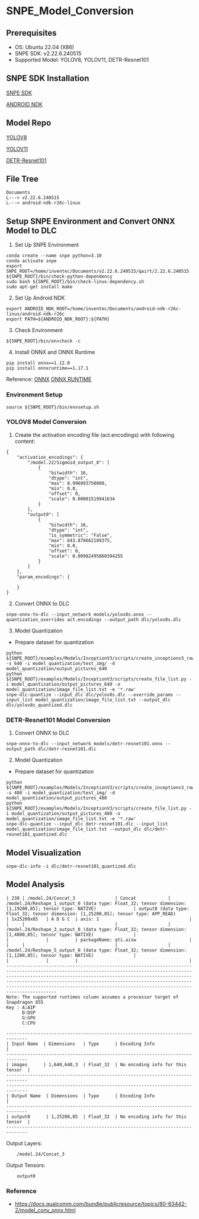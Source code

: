 # SNPE_Model_Conversion

## Prerequisites
* OS: Ubuntu 22.04 (X86)
* SNPE SDK: v2.22.6.240515
* Supported Model: YOLOV8, YOLOV11, DETR-Resnet101

## SNPE SDK Installation
[SNPE SDK](https://www.qualcomm.com/developer/software/neural-processing-sdk-for-ai)

[ANDROID NDK](https://dl.google.com/android/repository/android-ndk-r26c-linux.zip)

## Model Repo
[YOLOV8](https://docs.ultralytics.com/models/yolov8/)

[YOLOV11](https://docs.ultralytics.com/models/yolo11/)

[DETR-Resnet101](https://aihub.qualcomm.com/models/detr_resnet101)

## File Tree
```
Documents
L---> v2.22.6.240515
L---> android-ndk-r26c-linux
```

## Setup SNPE Environment and Convert ONNX Model to DLC
1. Set Up SNPE Environment
```
conda create --name snpe python=3.10
conda activate snpe
export SNPE_ROOT=/home/inventec/Documents/v2.22.6.240515/qairt/2.22.6.240515
${SNPE_ROOT}/bin/check-python-dependency
sudo bash ${SNPE_ROOT}/bin/check-linux-dependency.sh
sudo apt-get install make
```
2. Set Up Android NDK
```
export ANDROID_NDK_ROOT=/home/inventec/Documents/android-ndk-r26c-linux/android-ndk-r26c
export PATH=${ANDROID_NDK_ROOT}:${PATH}
```

3. Check Environment
```
${SNPE_ROOT}/bin/envcheck -c
```

4. Install ONNX and ONNX Runtime
```
pip install onnx==1.12.0
pip install onnxruntime==1.17.1
```
Reference:
[ONNX](https://pypi.org/project/onnx/1.12.0/)
[ONNX RUNTIME](https://pypi.org/project/onnxruntime/1.17.1/)

### Environment Setup
```
source ${SNPE_ROOT}/bin/envsetup.sh
```

### YOLOV8 Model Conversion
1. Create the activation encoding file (act.encodings) with following content:
```
{
    "activation_encodings": {
        "/model.22/Sigmoid_output_0": [
            {
                "bitwidth": 16,
                "dtype": "int",
                "max": 0.996093750000,
                "min": 0.0,
                "offset": 0,
                "scale": 0.00001519941634
            }
        ],
        "output0": [
            {
                "bitwidth": 16,
                "dtype": "int",
                "is_symmetric": "False",
                "max": 643.878662109375,
                "min": 0.0,
                "offset": 0,
                "scale": 0.00982495860394255
            }
        ]
    },
    "param_encodings": {
    
    }
}
```
2. Convert ONNX to DLC
```
snpe-onnx-to-dlc --input_network models/yolov8s.onnx --quantization_overrides act.encodings --output_path dlc/yolov8s.dlc
```

3. Model Quantization
* Prepare dataset for quantization
```
python ${SNPE_ROOT}/examples/Models/InceptionV3/scripts/create_inceptionv3_raws.py -s 640 -i model_quantization/test_img/ -d model_quantization/output_pictures_640
python ${SNPE_ROOT}/examples/Models/InceptionV3/scripts/create_file_list.py -i model_quantization/output_pictures_640 -o model_quantization/image_file_list.txt -e '*.raw'
snpe-dlc-quantize --input_dlc dlc/yolov8s.dlc --override_params --input_list model_quantization/image_file_list.txt --output_dlc dlc/yolov8s_quantized.dlc
```

### DETR-Resnet101 Model Conversion
1. Convert ONNX to DLC
```
snpe-onnx-to-dlc --input_network models/detr-resnet101.onnx --output_path dlc/detr-resnet101.dlc
```
2. Model Quantization
* Prepare dataset for quantization
```
python ${SNPE_ROOT}/examples/Models/InceptionV3/scripts/create_inceptionv3_raws.py -s 480 -i model_quantization/test_img/ -d model_quantization/output_pictures_480
python ${SNPE_ROOT}/examples/Models/InceptionV3/scripts/create_file_list.py -i model_quantization/output_pictures_480 -o model_quantization/image_file_list.txt -e '*.raw'
snpe-dlc-quantize --input_dlc detr-resnet101.dlc --input_list model_quantization/image_file_list.txt --output_dlc dlc/detr-resnet101_quantized.dlc
```

## Model Visualization
```
snpe-dlc-info -i dlc/detr-resnet101_quantized.dlc
```

## Model Analysis
```
| 238 | /model.24/Concat_3               | Concat            | /model.24/Reshape_1_output_0 (data type: Float_32; tensor dimension: [1,19200,85]; tensor type: NATIVE)              | output0 (data type: Float_32; tensor dimension: [1,25200,85]; tensor type: APP_READ)                                 | 1x25200x85   | A D G C  | axis: 1                                  |
|     |                                  |                   | /model.24/Reshape_3_output_0 (data type: Float_32; tensor dimension: [1,4800,85]; tensor type: NATIVE)               |                                                                                                                      |              |          | packageName: qti.aisw                    |
|     |                                  |                   | /model.24/Reshape_5_output_0 (data type: Float_32; tensor dimension: [1,1200,85]; tensor type: NATIVE)               |                                                                                                                      |              |          |                                          |
---------------------------------------------------------------------------------------------------------------------------------------------------------------------------------------------------------------------------------------------------------------------------------------------------------------------------------------------------------------------------------
Note: The supported runtimes column assumes a processor target of Snapdragon 855
Key : A:AIP
      D:DSP
      G:GPU
      C:CPU

------------------------------------------------------------------------------
| Input Name  | Dimensions   | Type      | Encoding Info                     |
------------------------------------------------------------------------------
| images      | 1,640,640,3  | Float_32  | No encoding info for this tensor  |
------------------------------------------------------------------------------
------------------------------------------------------------------------------
| Output Name  | Dimensions  | Type      | Encoding Info                     |
------------------------------------------------------------------------------
| output0      | 1,25200,85  | Float_32  | No encoding info for this tensor  |
------------------------------------------------------------------------------
```
Output Layers:
```
    /model.24/Concat_3
``` 
Output Tensors:
```
    output0
```

### Reference
* https://docs.qualcomm.com/bundle/publicresource/topics/80-63442-2/model_conv_onnx.html
